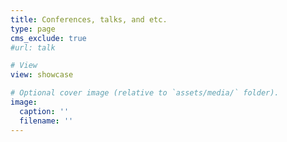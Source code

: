 ```yaml
---
title: Conferences, talks, and etc.
type: page
cms_exclude: true
#url: talk

# View
view: showcase

# Optional cover image (relative to `assets/media/` folder).
image:
  caption: ''
  filename: ''
---
```

